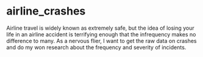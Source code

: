 # airline_crashes
Airline travel is widely known as extremely safe, but the idea of losing your life in an airline accident is terrifying enough that the infrequency makes no difference to many. As a nervous flier, I want to get the raw data on crashes and do my won research about the frequency and severity of incidents. 
